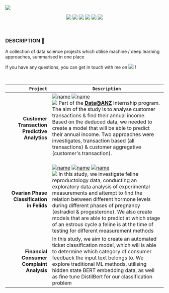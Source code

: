 ![](https://i.imgur.com/n05GiCf.png)


<p align="center">
  <img src="https://img.shields.io/badge/Python-3670A0?&logo=python&logoColor=ffffff&style=for-the-badge" />
  <img src="https://img.shields.io/badge/Jupyter-%23F37725.svg?&logo=jupyter&logoColor=white&style=for-the-badge"/> 
  <img src="https://img.shields.io/badge/NumPy-%23013243.svg?&logo=numpy&logoColor=white&style=for-the-badge"/> 
  <img src="https://img.shields.io/badge/pandas-%23130754.svg?logo=pandas&logoColor=white&style=for-the-badge"/>
  <img src="https://img.shields.io/badge/scikit--learn-%23F89939.svg?&logo=scikit-learn&logoColor=white&style=for-the-badge"/>
  <img src="https://img.shields.io/badge/Plotly-%233F4F75.svg?&logo=plotly&logoColor=white&style=for-the-badge"/> <br>
</p>
<br/>

### DESCRIPTION 📒 


A collection of data science projects which utilise machine / deep learning approaches, summarised in one place

If you have any questions, you can get in touch with me on <a href="https://t.me/mldsai_info"><img src="https://img.shields.io/static/v1?&message=Telegram&color=3776AB&logo=Telegram&logoColor=FFFFFF&label=" /></a> !

<br>

|<code>Project</code>| <code>Description</code> |
|-:|-|
| **Customer Transaction Predictive Analytics** | [![name](https://img.shields.io/badge/Notebook-Kaggle-FAE01C)](https://www.kaggle.com/code/shtrausslearning/customer-transaction-predictive-analytics) [![name](https://img.shields.io/badge/Repository-Github-F97429)](https://github.com/shtrausslearning/Data-Science-Portfolio/tree/main/ANZ_internship) <br> ![](https://img.shields.io/badge/Information-4169E1) Part of the **[Data@ANZ](https://www.theforage.com/virtual-internships/prototype/ZLJCsrpkHo9pZBJNY/ANZ-Virtual-Internship)** Internship program. The aim of the study is to analyse customer transactions & find their annual income. Based on the deduced data, we needed to create a model that will be able to predict their annual income. Two approaches were investigates, transaction based (all transactions) & customer aggregative (customer's transaction). <br><br>| [![name](https://img.shields.io/badge/Notebook-Kaggle-FAE01C)](https://www.kaggle.com/code/shtrausslearning/customer-transaction-predictive-analytics) <br> [![name](https://img.shields.io/badge/Repository-Github-F97429)](https://github.com/shtrausslearning/Data-Science-Portfolio/tree/main/ANZ_internship) | 
| **Ovarian Phase Classification in Felids** |[![name](https://img.shields.io/badge/Notebook-Kaggle-FAE01C)](https://www.kaggle.com/code/shtrausslearning/ovarian-phase-classification-in-felids) [![name](https://img.shields.io/badge/Notebook-Github-F97429)](https://github.com/shtrausslearning/Data-Science-Portfolio/blob/main/ovarian-phase-classification-in-felids.ipynb) [![name](https://img.shields.io/badge/Kaggle-Dataset-e589e5 )](https://www.kaggle.com/datasets/shtrausslearning/feline-pregnancy)  <br> ![](https://img.shields.io/badge/Information-4169E1) In this study, we investigate feline reproductology data, conducting an exploratory data analysis of experimental measurements and attempt to find the relation between different hormone levels during different phases of pregnancy (estradiol & progesterone). We also create models that are able to predict at which stage of an estrous cycle a feline is at the time of testing for different measurement methods| 
| **Financial Consumer Complaint Analysis** | In this study, we aim to create an automated ticket classification model, which will is able to determine which category of consumer feedback the input text belongs to. We explore traditional ML methods, utilising hidden state BERT embedding data, as well as fine tune DistilBert for our classification problem  | **[link](https://www.kaggle.com/code/shtrausslearning/nlp-financial-consumer-complaint-analysis)**|

